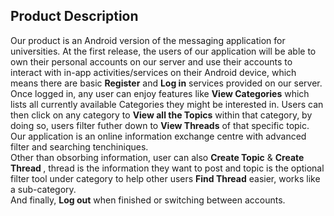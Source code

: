 <h2>Product Description</h2>
<p>
Our product is an Android version of the messaging application for universities. At the first release, the users of our application will be able to own their personal accounts on our server and use their accounts to interact with in-app activities/services on their Android device, which means there are basic <b>Register</b> and <b>Log in</b> services provided on our server. Once logged in, any user can enjoy features like <b>View Categories</b> which lists all currently available Categories they might be interested in. Users can then click on any category to <b>View all the Topics</b> within that category, by doing so, users filter futher down to <b>View Threads</b> of that specific topic. Our application is an online information exchange centre with advanced filter and searching tenchiniques.<br>
Other than obsorbing information, user can also <b>Create Topic</b> & <b>Create Thread </b>, thread is the information they want to post and topic is the optional filter tool under category to help other users <b>Find Thread</b> easier, works like a sub-category.<br>
And finally, <b>Log out</b> when finished or switching between accounts.
</p>
